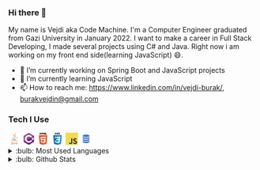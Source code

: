 ### Hi there 👋

My name is Vejdi aka Code Machine. I'm a Computer Engineer graduated from Gazi University in  January 2022. I want to make a career in Full Stack Developing, I made several projects using C# and Java. Right now i am working on my front end side(learning JavaScript) 😄.


- 🔭 I’m currently working on Spring Boot and JavaScript projects
- 🌱 I’m currently learning JavaScript
- 📫 How to reach me: https://www.linkedin.com/in/vejdi-burak/, burakvejdin@gmail.com

### Tech I Use
<img src="https://raw.githubusercontent.com/github/explore/5b3600551e122a3277c2c5368af2ad5725ffa9a1/topics/java/java.png" width="25" height="25">
<img src="https://raw.githubusercontent.com/devicons/devicon/master/icons/csharp/csharp-original.svg" width="25" height="25">
<img src="https://raw.githubusercontent.com/devicons/devicon/master/icons/html5/html5-original-wordmark.svg" width="25" height="25">
<img src="https://raw.githubusercontent.com/devicons/devicon/master/icons/css3/css3-original-wordmark.svg" width="25" height="25">
<img src="https://raw.githubusercontent.com/github/explore/5b3600551e122a3277c2c5368af2ad5725ffa9a1/topics/javascript/javascript.png" width="25" height="25">
<img src="https://raw.githubusercontent.com/github/explore/80688e429a7d4ef2fca1e82350fe8e3517d3494d/topics/sql/sql.png" width="25" height="25">

<details>
  <summary>:bulb: Most Used Languages</summary>
  <img src="https://github-readme-stats.vercel.app/api/top-langs/?username=scerraa&layout=compact">
</details>
<details>
  <summary>:bulb: Github Stats</summary>
  <img src="https://github-readme-stats.vercel.app/api?username=scerraa">
</details>

<!--
[![Vejdi's GitHub stats](https://github-readme-stats.vercel.app/api?username=scerraa)](https://github.com/anuraghazra/github-readme-stats)
[![Top Langs](https://github-readme-stats.vercel.app/api/top-langs/?username=scerraa&layout=compact)](https://github.com/anuraghazra/github-readme-stats)
**scerraa/scerraa** is a ✨ _special_ ✨ repository because its `README.md` (this file) appears on your GitHub profile.

Here are some ideas to get you started:
- 👯 I’m looking to collaborate on ...
- 🤔 I’m looking for help with ...
- 💬 Ask me about ...
- ⚡ Fun fact: 
-->
